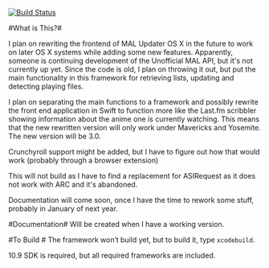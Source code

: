 [![Build Status](https://travis-ci.org/chikorita157/myanimelistframework.svg?branch=master)](https://travis-ci.org/chikorita157/myanimelistframework)

#What is This?#
 
I plan on rewriting the frontend of MAL Updater OS X in the future to work on later OS X systems while adding some new features. Apparently, someone is continuing development of the Unofficial MAL API, but it's not currently up yet. Since the code is old, I plan on throwing it out, but put the main functionality in this framework for retrieving lists, updating and detecting playing files.

I plan on separating the main functions to a framework and possibly rewrite the front end application in Swift to function more like the Last.fm scribbler showing information about the anime one is currently watching. This means that the new rewritten version will only work under Mavericks and Yosemite. The new version will be 3.0.

Crunchyroll support might be added, but I have to figure out how that would work (probably through a browser extension)

This will not build as I have to find a replacement for ASIRequest as it does not work with ARC and it's abandoned.

Documentation will come soon, once I have the time to rework some stuff, probably in January of next year.

#Documentation#
Will be created when I have a working version.

#To Build #
The framework won’t build yet, but to build it, type `xcodebuild`.

10.9 SDK is required, but all required frameworks are included.
